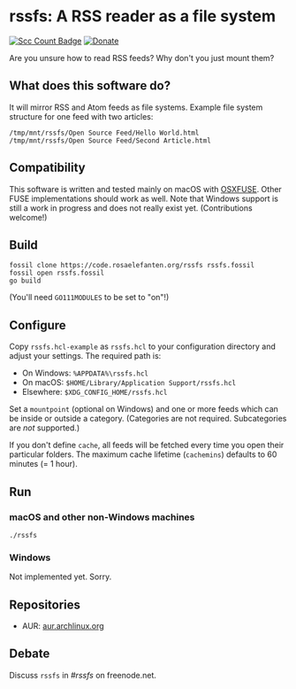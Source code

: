 rssfs: A RSS reader as a file system
====================================

[![Scc Count Badge](https://sloc.xyz/github/dertuxmalwieder/rssfs?category=code)](https://github.com/dertuxmalwieder/rssfs) [![Donate](https://img.shields.io/badge/Donate-PayPal-green.svg)](https://paypal.me/GebtmireuerGeld)

Are you unsure how to read RSS feeds? Why don\'t you just mount them?

What does this software do?
---------------------------

It will mirror RSS and Atom feeds as file systems. Example file system
structure for one feed with two articles:

    /tmp/mnt/rssfs/Open Source Feed/Hello World.html
    /tmp/mnt/rssfs/Open Source Feed/Second Article.html

Compatibility
-------------

This software is written and tested mainly on macOS with
[OSXFUSE](http://osxfuse.github.io). Other FUSE implementations should
work as well. Note that Windows support is still a work in progress and
does not really exist yet. (Contributions welcome!)

Build
-----

    fossil clone https://code.rosaelefanten.org/rssfs rssfs.fossil
    fossil open rssfs.fossil
    go build

(You\'ll need `GO111MODULES` to be set to \"on\"!)

Configure
---------

Copy `rssfs.hcl-example` as `rssfs.hcl` to your configuration directory
and adjust your settings. The required path is:

-   On Windows: `%APPDATA%\rssfs.hcl`
-   On macOS: `$HOME/Library/Application Support/rssfs.hcl`
-   Elsewhere: `$XDG_CONFIG_HOME/rssfs.hcl`

Set a `mountpoint` (optional on Windows) and one or more feeds
which can be inside or outside a category. (Categories are not required.
Subcategories are *not* supported.)

If you don't define `cache`, all feeds will be fetched every time you
open their particular folders. The maximum cache lifetime (`cachemins`)
defaults to 60 minutes (= 1 hour).

Run
---

### macOS and other non-Windows machines

    ./rssfs

### Windows

Not implemented yet. Sorry.

Repositories
------------

- AUR: [aur.archlinux.org](https://aur.archlinux.org/packages/rssfs)

Debate
------

Discuss `rssfs` in *#rssfs* on freenode.net.
